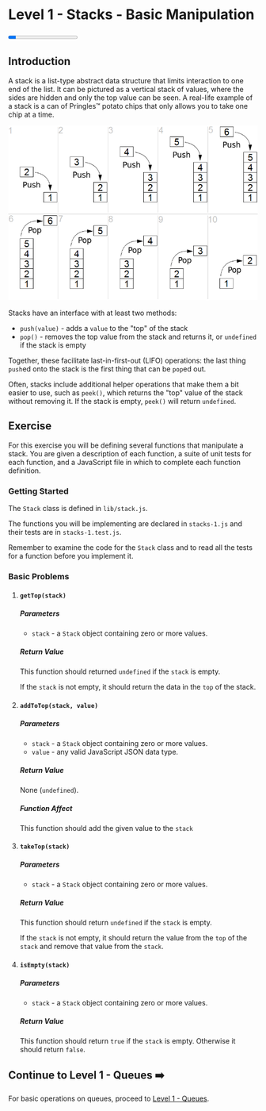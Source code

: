 # Level 1 - Stacks - Basic Manipulation

<progress value="1" max="9"></progress>

## Introduction

A stack is a list-type abstract data structure that limits interaction to one end of the list. It can be pictured as a vertical stack of values, where the sides are hidden and only the top value can be seen. A real-life example of a stack is a can of Pringles&trade; potato chips that only allows you to take one chip at a time.

![Stacks](stack-lifo.png)

Stacks have an interface with at least two methods:

- `push(value)` - adds a `value` to the "top" of the stack
- `pop()` - removes the top value from the stack and returns it, or `undefined` if the stack is empty

Together, these facilitate last-in-first-out (LIFO) operations: the last thing `push`ed onto the stack is the first thing that can be `pop`ed out.

Often, stacks include additional helper operations that make them a bit easier to use, such as `peek()`, which returns the "top" value of the stack without removing it. If the stack is empty, `peek()` will return `undefined`.

## Exercise

For this exercise you will be defining several functions that manipulate a stack. You are given a description of each function, a suite of unit tests for each function, and a JavaScript file in which to complete each function definition.

### Getting Started

The `Stack` class is defined in `lib/stack.js`.

The functions you will be implementing are declared in `stacks-1.js` and their tests are in `stacks-1.test.js`.

Remember to examine the code for the `Stack` class and to read all the tests for a function before you implement it.

### Basic Problems

1. #### `getTop(stack)`

   ##### Parameters

   - `stack` - a `Stack` object containing zero or more values.

   ##### Return Value

   This function should returned `undefined` if the `stack` is empty.

   If the `stack` is not empty, it should return the data in the `top` of the stack.

1. #### `addToTop(stack, value)`

   ##### Parameters

   - `stack` - a `Stack` object containing zero or more values.
   - `value` - any valid JavaScript JSON data type.

   ##### Return Value

   None (`undefined`).

   ##### Function Affect

   This function should add the given value to the `stack`

1. #### `takeTop(stack)`

   ##### Parameters

   - `stack` - a `Stack` object containing zero or more values.

   ##### Return Value

   This function should return `undefined` if the `stack` is empty.

   If the `stack` is not empty, it should return the value from the `top` of the `stack` and remove that value from the `stack`.

1. #### `isEmpty(stack)`

   ##### Parameters

   - `stack` - a `Stack` object containing zero or more values.

   ##### Return Value

   This function should return `true` if the `stack` is empty. Otherwise it should return `false`.

## Continue to Level 1 - Queues ➡️

For basic operations on queues, proceed to [Level 1 - Queues](queues.md).
